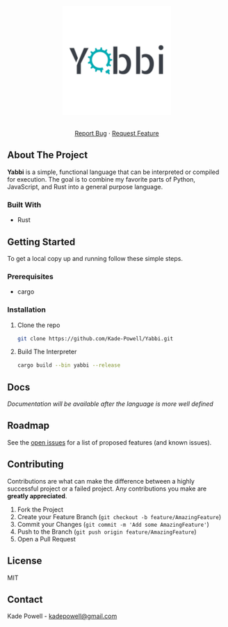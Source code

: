 <!-- PROJECT SHIELDS -->
<!--
*** I'm using markdown "reference style" links for readability.
*** Reference links are enclosed in brackets [ ] instead of parentheses ( ).
*** See the bottom of this document for the declaration of the reference variables
*** for contributors-url, forks-url, etc. This is an optional, concise syntax you may use.
*** https://www.markdownguide.org/basic-syntax/#reference-style-links
-->

<!-- PROJECT LOGO -->
<br />
<p align="center">
    <img src="./yabbi-logo.png" alt="Yabbi" height="250" />
<br />

  <p align="center">
    <br />
    <a href="https://github.com/Kade-Powell/Yabbi/issues/new">Report Bug</a>
    ·
    <a href="https://github.com/Kade-Powell/Yabbi/labels/enhancement">Request Feature</a>
  </p>
</p>

<!-- ABOUT THE PROJECT -->

## About The Project

<b>Yabbi</b> is a simple, functional language that can be interpreted or compiled for execution. The goal is to combine my favorite parts of Python, JavaScript, and Rust into a general purpose language.

### Built With

- []() Rust

<!-- GETTING STARTED -->

## Getting Started

To get a local copy up and running follow these simple steps.

### Prerequisites

- cargo

### Installation

1. Clone the repo
   ```sh
   git clone https://github.com/Kade-Powell/Yabbi.git
   ```
2. Build The Interpreter
   ```sh
   cargo build --bin yabbi --release
   ```

<!-- USAGE EXAMPLES -->

## Docs

_Documentation will be available after the language is more well defined_

<!-- ROADMAP -->

## Roadmap

See the [open issues](https://github.com/Kade-Powell/Yabbi/issues) for a list of proposed features (and known issues).

<!-- CONTRIBUTING -->

## Contributing

Contributions are what can make the difference between a highly successful project or a failed project. Any contributions you make are **greatly appreciated**.

1. Fork the Project
2. Create your Feature Branch (`git checkout -b feature/AmazingFeature`)
3. Commit your Changes (`git commit -m 'Add some AmazingFeature'`)
4. Push to the Branch (`git push origin feature/AmazingFeature`)
5. Open a Pull Request

<!-- LICENSE -->

## License

MIT

<!-- CONTACT -->

## Contact

Kade Powell - kadepowell@gmail.com

<!-- ACKNOWLEDGEMENTS -->

<!-- MARKDOWN LINKS & IMAGES -->
<!-- https://www.markdownguide.org/basic-syntax/#reference-style-links -->
